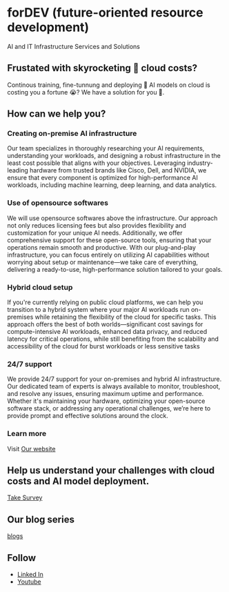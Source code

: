 # forDEV (future-oriented resource development)
AI and IT Infrastructure Services and Solutions

## Frustated with skyrocketing 🚀 cloud costs?
Continous training, fine-tunnung and deploying 🤖 AI models on cloud is costing you a fortune 😭?
We have a solution for you 🤩. 

## How can we help you?

### Creating on-premise AI infrastructure
Our team specializes in thoroughly researching your AI requirements, understanding your workloads, and designing a robust infrastructure in the least cost possible that aligns with your objectives. Leveraging industry-leading hardware from trusted brands like Cisco, Dell, and NVIDIA, we ensure that every component is optimized for high-performance AI workloads, including machine learning, deep learning, and data analytics.

### Use of opensource softwares
We will use opensource softwares above the infrastructure. Our approach not only reduces licensing fees but also provides flexibility and customization for your unique AI needs. Additionally, we offer comprehensive support for these open-source tools, ensuring that your operations remain smooth and productive. With our plug-and-play infrastructure, you can focus entirely on utilizing AI capabilities without worrying about setup or maintenance—we take care of everything, delivering a ready-to-use, high-performance solution tailored to your goals.

### Hybrid cloud setup
If you're currently relying on public cloud platforms, we can help you transition to a hybrid system where your major AI workloads run on-premises while retaining the flexibility of the cloud for specific tasks. This approach offers the best of both worlds—significant cost savings for compute-intensive AI workloads, enhanced data privacy, and reduced latency for critical operations, while still benefiting from the scalability and accessibility of the cloud for burst workloads or less sensitive tasks

### 24/7 support
We provide 24/7 support for your on-premises and hybrid AI infrastructure. Our dedicated team of experts is always available to monitor, troubleshoot, and resolve any issues, ensuring maximum uptime and performance. Whether it's maintaining your hardware, optimizing your open-source software stack, or addressing any operational challenges, we’re here to provide prompt and effective solutions around the clock.

### Learn more
Visit [Our website](https://fordevio.me)

## Help us understand your challenges with cloud costs and AI model deployment. 
[Take Survey](https://docs.google.com/forms/d/e/1FAIpQLSfrd-ORmow81mvEOw4WQIXjrCTJ9qxU-vm-oO1MLsFWSWlEbg/viewform)

## Our blog series 
[blogs](https://fordevio.me/blogs)

## Follow

- [Linked In](https://www.linkedin.com/company/fordevio)
- [Youtube](https://www.youtube.com/@forDEV-io)